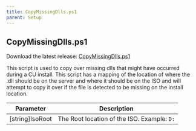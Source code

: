 ```yaml
---
title: CopyMissingDlls.ps1
parent: Setup
---
```


## CopyMissingDlls.ps1

Download the latest release: [CopyMissingDlls.ps1](https://github.com/microsoft/CSS-Exchange/releases/latest/download/CopyMissingDlls.ps1)

This script is used to copy over missing dlls that might have occurred during a CU install. This script has a mapping of the location of where the .dll should be on the server and where it should be on the ISO and will attempt to copy it over if the file is detected to be missing on the install location.

Parameter | Description
----------|------------
[string]IsoRoot | The Root location of the ISO. Example: `D:`
